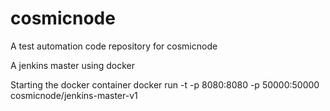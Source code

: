 # cosmicnode
A test automation code repository for cosmicnode

A jenkins master using docker

Starting the docker container
docker run -t -p 8080:8080 -p 50000:50000 cosmicnode/jenkins-master-v1